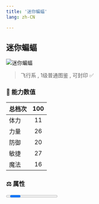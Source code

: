 ```yaml
---
title: '迷你蝙蝠'
lang: zh-CN

---
```


<RouterBack />

## 迷你蝙蝠

![迷你蝙蝠](https://user-images.githubusercontent.com/78347270/115859824-a3b5f900-a46b-11eb-95e9-e159343f45c0.gif) 

> 飞行系 , 1级普通图鉴<Card /> , 可封印 ✅ 


### 💪 能力数值

| 总档次       | 100            |
| :----------- |:-------------:|
| 体力      | 11   <Stars :number="1" />  |
| 力量      | 26   <Stars :number="2.5" />  |
| 防御      | 20  <Stars :number="2" />  | 
| 敏捷      | 27  <Stars :number="2.5" />  | 
| 魔法      | 16  <Stars :number="1.5" />   | 


### ⚖️ 属性


<Progress earth :number="0" />

<Progress water :number="0" />

<Progress fire :number="6" />

<Progress wind :number="4" />

### ✨ 技能栏 <Strong>10个</Strong>

- 攻击
- 防御

### 👶 1级出现点

- 法兰城东门，西门外全域。
